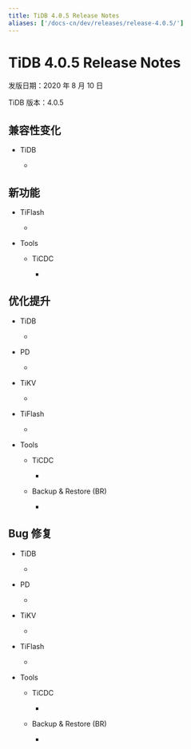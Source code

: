 ```yaml
---
title: TiDB 4.0.5 Release Notes
aliases: ['/docs-cn/dev/releases/release-4.0.5/']
---
```


# TiDB 4.0.5 Release Notes

发版日期：2020 年 8 月 10 日

TiDB 版本：4.0.5

## 兼容性变化

+ TiDB

    - 

## 新功能

+ TiFlash

    - 

+ Tools

    - TiCDC

        - 

## 优化提升

+ TiDB

    - 

+ PD

    - 

+ TiKV

    - 

+ TiFlash

    - 

+ Tools

    + TiCDC

        -

    + Backup & Restore (BR)

        -

## Bug 修复

+ TiDB

    - 

+ PD

    - 

+ TiKV

    - 

+ TiFlash

    - 

+ Tools

    + TiCDC

        -

    + Backup & Restore (BR)

        -
